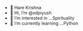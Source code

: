 - 🙏 Hare Krishna
- 👋 Hi, I’m @xdpiyush
- 👀 I’m interested in ...Spirituality
- 🌱 I’m currently learning ...Python

<!---
xdpiyush/xdpiyush is a ✨ special ✨ repository because its `README.md` (this file) appears on your GitHub profile.
You can click the Preview link to take a look at your changes.
--->
